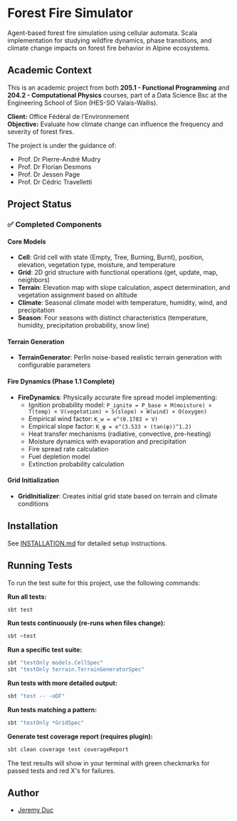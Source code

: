 # Forest Fire Simulator

Agent-based forest fire simulation using cellular automata. Scala implementation for studying wildfire dynamics, phase transitions, and climate change impacts on forest fire behavior in Alpine ecosystems.

## Academic Context
This is an academic project from both **205.1 - Functional Programming** and **204.2 - Computational Physics** courses, part of a Data Science Bsc at the Engineering School of Sion (HES-SO Valais-Wallis).

**Client:** Office Fédéral de l'Environnement  
**Objective:** Evaluate how climate change can influence the frequency and severity of forest fires.

The project is under the guidance of:
- Prof. Dr Pierre-André Mudry
- Prof. Dr Florian Desmons  
- Prof. Dr Jessen Page
- Prof. Dr Cédric Travelletti

## Project Status

### ✅ Completed Components

#### Core Models
- **Cell**: Grid cell with state (Empty, Tree, Burning, Burnt), position, elevation, vegetation type, moisture, and temperature
- **Grid**: 2D grid structure with functional operations (get, update, map, neighbors)
- **Terrain**: Elevation map with slope calculation, aspect determination, and vegetation assignment based on altitude
- **Climate**: Seasonal climate model with temperature, humidity, wind, and precipitation
- **Season**: Four seasons with distinct characteristics (temperature, humidity, precipitation probability, snow line)

#### Terrain Generation
- **TerrainGenerator**: Perlin noise-based realistic terrain generation with configurable parameters

#### Fire Dynamics (Phase 1.1 Complete)
- **FireDynamics**: Physically accurate fire spread model implementing:
  - Ignition probability model: `P_ignite = P_base × M(moisture) × T(temp) × V(vegetation) × S(slope) × W(wind) × O(oxygen)`
  - Empirical wind factor: `K_w = e^(0.1783 × V)`
  - Empirical slope factor: `K_φ = e^(3.533 × (tan(φ))^1.2)`
  - Heat transfer mechanisms (radiative, convective, pre-heating)
  - Moisture dynamics with evaporation and precipitation
  - Fire spread rate calculation
  - Fuel depletion model
  - Extinction probability calculation

#### Grid Initialization
- **GridInitializer**: Creates initial grid state based on terrain and climate conditions


## Installation
See [INSTALLATION.md](INSTALLATION.md) for detailed setup instructions.

## Running Tests

To run the test suite for this project, use the following commands:

**Run all tests:**
```bash
sbt test
```

**Run tests continuously (re-runs when files change):**
```bash
sbt ~test
```

**Run a specific test suite:**
```bash
sbt "testOnly models.CellSpec"
sbt "testOnly terrain.TerrainGeneratorSpec"
```

**Run tests with more detailed output:**
```bash
sbt "test -- -oDF"
```

**Run tests matching a pattern:**
```bash
sbt "testOnly *GridSpec"
```

**Generate test coverage report (requires plugin):**
```bash
sbt clean coverage test coverageReport
```

The test results will show in your terminal with green checkmarks for passed tests and red X's for failures.

## Author
- [Jeremy Duc](https://github.com/jijiduc)

